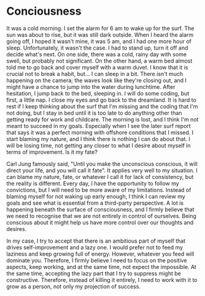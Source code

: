 # Conciousness

It was a cold morning. I set the alarm for 6 am to wake up for the surf. The sun was about to rise, but it was still dark outside. When I heard the alarm going off, I hoped it wasn't mine, it was 5 am, and I had one more hour of sleep. Unfortunately, it wasn't the case. I had to stand up, turn it off and decide what's next. On one side, there was a cold, rainy day with some swell, but probably not significant.
On the other hand, a warm bed almost told me to go back and cover myself with a warm duvet. I know that it is crucial not to break a habit, but… I can sleep in a bit. There isn't much happening on the camera; the waves look like they're closing out, and I might have a chance to jump into the water during lunchtime. After hesitation, I jump back to the bed, sleeping in. I will do some coding, but first, a little nap. I close my eyes and go back to the dreamland. It is hard to rest if I keep thinking about the surf that I'm missing and the coding that I'm not doing, but I stay in bed until it is too late to do anything other than getting ready for work and childcare. The morning is lost, and I think I'm not meant to succeed in my goals. Especially when I see the later surf report that says it was a perfect morning with offshore conditions that I missed. I start blaming my nature, and I think there is nothing I can do about that. I will be losing time, not getting any closer to what I desire about myself in terms of improvement. Is it my fate?

Carl Jung famously said, "Until you make the unconscious conscious, it will direct your life, and you will call it fate". It applies very well to my situation. I can blame my nature, fate, or whatever I call it for lack of consistency, but the reality is different. Every day, I have the opportunity to follow my convictions, but I will need to be more aware of my limitations. Instead of blaming myself for not waking up early enough, I think I can review my goals and see what is essential from a third-party perspective. A lot is happening beneath the surface of consciousness, and I firmly believe that we need to recognise that we are not entirely in control of ourselves. Being conscious about it might help us have more control over our thoughts and desires.

In my case, I try to accept that there is an ambitious part of myself that drives self-improvement and a lazy one. I would prefer not to feed my laziness and keep growing full of energy. However, whatever you feed will dominate you. Therefore, I firmly believe I need to focus on the positive aspects, keep working, and at the same time, not expect the impossible. At the same time, accepting the lazy part that I try to suppress might be constructive. Therefore, instead of killing it entirely, I need to work with it to grow as a person, not only my projection of success.
